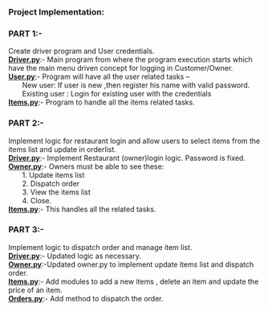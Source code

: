 ### Project Implementation:

### PART 1:-  
Create driver program and User credentials.  
<u>**Driver.py**</u>:- Main program from where the program execution starts which have the main menu driven concept for logging in Customer/Owner.  
<u>**User.py**</u>:-   Program will have all the user related tasks –  
&nbsp;&nbsp;&nbsp;&nbsp;&nbsp;&nbsp;&nbsp;New user: If user is new ,then register his name with valid password.  
&nbsp;&nbsp;&nbsp;&nbsp;&nbsp;&nbsp;&nbsp;Existing user : Login for existing user with the credentials  
<u>**Items.py**</u>:-  Program to handle all the items related tasks.

### PART 2:-  
Implement logic for restaurant login and allow users to select items from the items list and update in orderlist.  
<u>**Driver.py**</u>:- Implement Restaurant (owner)login logic. Password is fixed.  
<u>**Owner.py**</u>:-  Owners must be able to see these:  
&nbsp;&nbsp;&nbsp;&nbsp;&nbsp;&nbsp;&nbsp;1. Update items list  
&nbsp;&nbsp;&nbsp;&nbsp;&nbsp;&nbsp;&nbsp;2. Dispatch order  
&nbsp;&nbsp;&nbsp;&nbsp;&nbsp;&nbsp;&nbsp;3. View the items list  
&nbsp;&nbsp;&nbsp;&nbsp;&nbsp;&nbsp;&nbsp;4. Close.  
<u>**Items.py**</u>:-  This handles all the related tasks.

### PART 3:-
Implement logic to dispatch order and manage item list.  
<u>**Driver.py**</u>:- Updated logic as necessary.  
<u>**Owner.py**</u>:-Updated owner.py to implement update items list and dispatch order.  
<u>**Items.py**</u>:- Add modules to add a new items , delete an item and update the price of an item.  
<u>**Orders.py**</u>:- Add method to dispatch the order.
